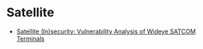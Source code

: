 # Satellite
- [Satellite (In)security: Vulnerability Analysis of Wideye SATCOM Terminals](https://labs.ioactive.com/2022/04/satellite-insecurity-vulnerability.html)
